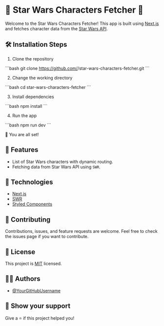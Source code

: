 # 🚀 Star Wars Characters Fetcher 🌟

Welcome to the Star Wars Characters Fetcher! This app is built using [Next.js](https://nextjs.org/) and fetches character data from the [Star Wars API](https://swapi.dev/).

## 🛠️ Installation Steps

1. Clone the repository

\`\`\`bash
git clone https://github.com/<your-github-username>/star-wars-characters-fetcher.git
\`\`\`

2. Change the working directory

\`\`\`bash
cd star-wars-characters-fetcher
\`\`\`

3. Install dependencies

\`\`\`bash
npm install
\`\`\`

4. Run the app

\`\`\`bash
npm run dev
\`\`\`

🌟 You are all set!

## 👀 Features

- List of Star Wars characters with dynamic routing. 
- Fetching data from Star Wars API using `SWR`.

## 🤖 Technologies

- [Next.js](https://nextjs.org/)
- [SWR](https://swr.vercel.app/)
- [Styled Components](https://styled-components.com/)

## 🤝 Contributing

Contributions, issues, and feature requests are welcome. Feel free to check the issues page if you want to contribute.

## 📝 License

This project is [MIT](https://choosealicense.com/licenses/mit/) licensed.

## 👨‍💻 Authors

- [@YourGitHubUsername](https://github.com/<your-github-username>)

## 💖 Show your support

Give a ⭐️ if this project helped you!
